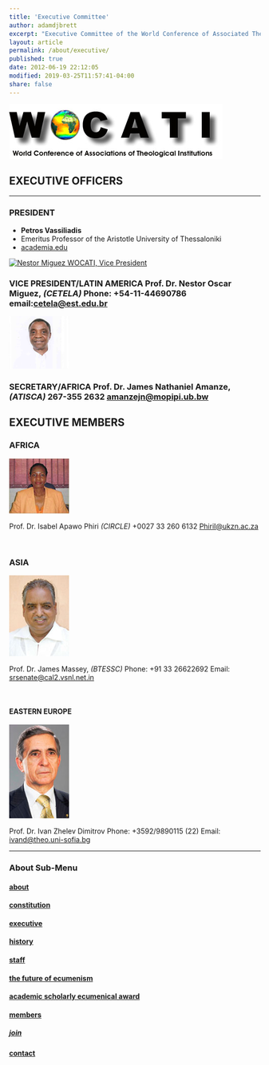 ```yaml
---
title: 'Executive Committee'
author: adamdjbrett
excerpt: "Executive Committee of the World Conference of Associated Theological Institutions"
layout: article
permalink: /about/executive/
published: true
date: 2012-06-19 22:12:05
modified: 2019-03-25T11:57:41-04:00
share: false
---
```

[![World Conference of Associated Theological Institutions](/wp-content/uploads/2012/06/WOCATI-logo.png "WOCATI logo")](/wp-content/uploads/2012/06/WOCATI-logo.png)

## EXECUTIVE OFFICERS

* * *

### **PRESIDENT**

- **Petros Vassiliadis**
- Emeritus Professor of the Aristotle University of Thessaloniki
- [academia.edu](http://auth.academia.edu/PetrosVassiliadis)


[![](/wp-content/uploads/2012/06/Nestor-Miguez-120x140.jpg "Nestor Miguez WOCATI, Vice President")](/wp-content/uploads/2012/06/Nestor-Miguez-120x140.jpg)

### **VICE PRESIDENT/LATIN AMERICA** Prof. Dr. Nestor Oscar Miguez, _(CETELA)_ Phone: +54-11-44690786 email:cetela@est.edu.br    

[![](/wp-content/uploads/2012/06/James_Amanze.png "James Amanze, WOCATI Secretary/Treasurer")](/wp-content/uploads/2012/06/James_Amanze.png)

### **SECRETARY/AFRICA** Prof. Dr. James Nathaniel Amanze, _(ATISCA)_ 267-355 2632 amanzejn@mopipi.ub.bw

## EXECUTIVE MEMBERS


### **AFRICA**

[![](/wp-content/uploads/2012/06/Isabel-Apawo-Phiri-120x110.jpg "Isabel Apawo Phiri, WOCATI Executive")](/wp-content/uploads/2012/06/Isabel-Apawo-Phiri-120x110.jpg)

Prof. Dr. Isabel Apawo Phiri _(CIRCLE)_ +0027 33 260 6132 PhiriI@ukzn.ac.za

   

### **ASIA**

[![](/wp-content/uploads/2012/06/James-Massey-120x162.jpg "James Massey, WOCATI")](/wp-content/uploads/2012/06/James-Massey-120x162.jpg)

Prof. Dr. James Massey, _(BTESSC)_ Phone: +91 33 26622692 Email: srsenate@cal2.vsnl.net.in

   

#### **EASTERN EUROPE**

[![](/wp-content/uploads/2012/06/Ivan-Dimitrov-120x180.jpg "Ivan Dimitrov 120x180")](/wp-content/uploads/2012/06/Ivan-Dimitrov-120x180.jpg)

Prof. Dr. Ivan Zhelev Dimitrov Phone: +3592/9890115 (22) Email: ivand@theo.uni-sofia.bg

***
### About Sub-Menu
#### [about](/about/)
#### [constitution](/about/constitution/)
#### [executive](/about/executive/)
#### [history](/about/history/)
#### [staff](/about/staff/)
#### [the future of ecumenism](/about/the-future-of-ecumenism/)
#### [academic scholarly ecumenical award](/academic-scholarly-ecumenical-award/)
#### [members](/members/)
##### [join](/join/)
#### [contact](/contact/)
